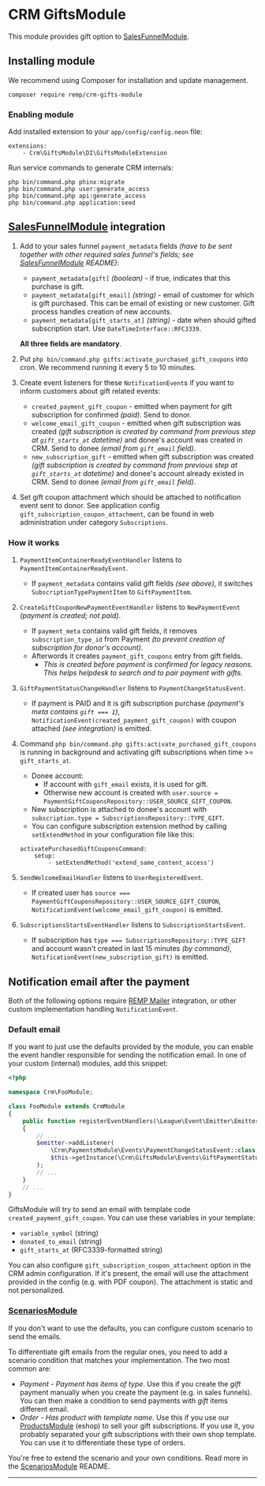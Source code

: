 # CRM GiftsModule


This module provides gift option to [SalesFunnelModule].


## Installing module

We recommend using Composer for installation and update management.

```shell
composer require remp/crm-gifts-module
```


### Enabling module

Add installed extension to your `app/config/config.neon` file:

```neon
extensions:
	- Crm\GiftsModule\DI\GiftsModuleExtension
```

Run service commands to generate CRM internals:

```
php bin/command.php phinx:migrate
php bin/command.php user:generate_access
php bin/command.php api:generate_access
php bin/command.php application:seed
```

## [SalesFunnelModule] integration

1. Add to your sales funnel `payment_metadata` fields _(have to be sent together with other required sales funnel's fields; see [SalesFunnelModule] README)_:
   - `payment_metadata[gift]` _(boolean)_ - if true, indicates that this purchase is gift.
   - `payment_metadata[gift_email]` _(string)_ - email of customer for which is gift purchased. This can be email of existing or new customer. Gift process handles creation of new accounts.
   - `payment_metadata[gift_starts_at]` _(string)_ - date when should gifted subscription start. Use `DateTimeInterface::RFC3339`.

   **All three fields are mandatory**.

2. Put `php bin/command.php gifts:activate_purchased_gift_coupons` into cron. We recommend running it every 5 to 10 minutes.

3. Create event listeners for these `NotificationEvent`s if you want to inform customers about gift related events:
   - `created_payment_gift_coupon` - emitted when payment for gift subscription for confirmed _(paid)_. Send to donor.
   - `welcome_email_gift_coupon` - emitted when gift subscription was created _(gift subscription is created by command from previous step at `gift_starts_at` datetime)_ and donee's account was created in CRM. Send to donee _(email from `gift_email` field)_.
   - `new_subscription_gift` - emitted when gift subscription was created _(gift subscription is created by command from previous step at `gift_starts_at` datetime)_ and donee's account already existed in CRM. Send to donee _(email from `gift_email` field)_.

4. Set gift coupon attachment which should be attached to notification event sent to donor. See application config `gift_subscription_coupon_attachment`, can be found in web administration under category `Subscriptions`.


### How it works

1. `PaymentItemContainerReadyEventHandler` listens to `PaymentItemContainerReadyEvent`.
   - If `payment_metadata` contains valid gift fields _(see above)_, it switches `SubscriptionTypePaymentItem` to `GiftPaymentItem`.

2. `CreateGiftCouponNewPaymentEventHandler` listens to `NewPaymentEvent` _(payment is created; not paid)_.
   - If `payment_meta` contains valid gift fields, it removes `subscription_type_id` from Payment _(to prevent creation of subscription for donor's account)_.
   - Afterwords it creates `payment_gift_coupons` entry from gift fields.
      - _This is created before payment is confirmed for legacy reasons. This helps helpdesk to search and to pair payment with gifts._

3. `GiftPaymentStatusChangeHandler` listens to `PaymentChangeStatusEvent`.
   - If payment is PAID and it is gift subscription purchase _(payment's meta contains `gift === 1`)_, `NotificationEvent(created_payment_gift_coupon)` with coupon attached _(see integration)_ is emitted.
   
4. Command `php bin/command.php gifts:activate_purchased_gift_coupons` is running in background and activating gift subscriptions when time >= `gift_starts_at`.
   - Donee account:
      - If account with `gift_email` exists, it is used for gift.
      - Otherwise new account is created with `user.source = PaymentGiftCouponsRepository::USER_SOURCE_GIFT_COUPON`.
   - New subscription is attached to donee's account with `subscription.type = SubscriptionsRepository::TYPE_GIFT`.
   - You can configure subscription extension method by calling `setExtendMethod` in your configuration file like this:
	```neon
	activatePurchasedGiftCouponsCommand:
		setup:
			- setExtendMethod('extend_same_content_access')
	```

5. `SendWelcomeEmailHandler` listens to `UserRegisteredEvent`.
   - If created user has `source === PaymentGiftCouponsRepository::USER_SOURCE_GIFT_COUPON`, `NotificationEvent(welcome_email_gift_coupon)` is emitted.

6. `SubscriptionsStartsEventHandler` listens to `SubscriptionStartsEvent`.
   - If subscription has `type === SubscriptionsRepository::TYPE_GIFT` and account wasn't created in last 15 minutes _(by command)_, `NotificationEvent(new_subscription_gift)` is emitted.

## Notification email after the payment

Both of the following options require [REMP Mailer](https://github.com/remp2020/mailer-skeleton/) integration, or other custom implementation handling `NotificationEvent`.

### Default email

If you want to just use the defaults provided by the module, you can enable the event handler responsible for sending the notification email. In one of your custom (internal) modules, add this snippet:

```php
<?php

namespace Crm\FooModule;

class FooModule extends CrmModule
{
    public function registerEventHandlers(\League\Event\Emitter\Emitter $emitter)
    {
        // ...
        $emitter->addListener(
            \Crm\PaymentsModule\Events\PaymentChangeStatusEvent::class,
            $this->getInstance(\Crm\GiftsModule\Events\GiftPaymentStatusChangeHandler::class)
        );
        // ...
    }
    // ...
}
```

GiftsModule will try to send an email with template code `created_payment_gift_coupon`. You can use these variables in your template:

- `variable_symbol` (string)
- `donated_to_email` (string)
- `gift_starts_at` (RFC3339-formatted string)

You can also configure `gift_subscription_coupon_attachment` option in the CRM admin configuration. If it's present, the email will use the attachment provided in the config (e.g. with PDF coupon). The attachment is static and not personalized. 

### [ScenariosModule]

If you don't want to use the defaults, you can configure custom scenario to send the emails.

To differentiate gift emails from the regular ones, you need to add a scenario condition that matches your implementation. The two most common are:

- _Payment - Payment has items of type_. Use this if you create the _gift_ payment manually when you create the payment (e.g. in sales funnels). You can then make a condition to send payments with _gift_ items different email.
- _Order - Has product with template name_. Use this if you use our [ProductsModule] (eshop) to sell your gift subscriptions. If you use it, you probably separated your gift subscriptions with their own shop template. You can use it to differentiate these type of orders.

You're free to extend the scenario and your own conditions. Read more in the [ScenariosModule] README.

----

[ProductsModule]: https://github.com/remp2020/crm-products-module/
[SalesFunnelModule]: https://github.com/remp2020/crm-salesfunnel-module/
[ScenariosModule]: https://github.com/remp2020/crm-scenarios-module/
